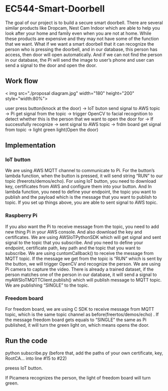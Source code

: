 # EC544-Smart-Doorbell

The goal of our project is to build a secure smart doorbell. There are several similar products like Dropcam, Nest Cam Indoor which are able to help you look after your home and family even when you are not at home. While these products are expensive and they may not have some of the function that we want. What if we want a smart doorbell that it can recognize the person who is pressing the doorbell, and in our database, this person has access, then door will open automatically. And if we can not find the person in our database, the Pi will send the image to user’s phone and user can send a signal to the door and open the door.

## Work flow
< img src="./proposal diagram.jpg" width="180" height="200" style="width:80%">

user press button(knock at the door) -> IoT buton send signal to AWS topic -> Pi get signal from the topic -> trigger OpenCV to facial recognition to detect whether this is the person that we want to open the door for -> If successfully recognize -> sent signal to AWS topic -> frdm board get signal from topic -> light green light(Open the door)

## Implementation
### IoT button
We are using AWS MQTT channel to communicate to Pi. For the button’s lambda function, when the button is pressed, it will send  string “RUN”  to our topic (freerots/demos/echo).
For using IoT button, you need to download key, certificates from AWS and configure them into your button. And In lambda function, you need to define your endpoint, the topic you want to publish and the payload which is the message that you want to publish to topic.
If you set up things above, you are able to sent signal to AWS topic.
### Raspberry Pi
If you also want the Pi to receive message from the topic, you need to add new thing Pi in your AWS console. And also download the key and certificates. We are using AWSIoTPythonSDK which will get signal and sent signal to the topic that you subscribe. And you need to define your endpoint, certificate path, key path and the topic that you want to subscribe.
We are using cuntomCallback() to receive the message from MQTT topic. If the message we get from the topic is “RUN” which is sent by the button, we will trigger OpenCV and recognize the person. We are using Pi camera to capture the video. There is already a trained dataset, if the person matches one of the person in our database, it will send a signal to  myAWSIoTMQTTClient.publish() which will publish message to MQTT topic. We are publishing “SINGLE” to the topic.
### Freedom board
For freedom board, we are using C SDK to receive message from MQTT topic, which is the same topic channel as before(freertos/demos/echo) . If the message freedom board gets equals to “SINGLE” the same as Pi published, it will turn the green light on, which means opens the door.

## Run the code
python subscribe.py (before that, add the paths of your own certificate, key, RootCA... into line #15 to #22)

preess IoT button. 

If Picamera recognizes the person, the light of freedom board will turn green.
